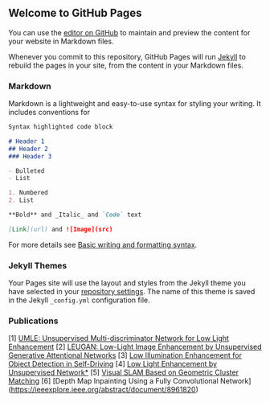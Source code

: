 ## Welcome to GitHub Pages

You can use the [editor on GitHub](https://github.com/nameCody/quyangyang/edit/gh-pages/index.md) to maintain and preview the content for your website in Markdown files.

Whenever you commit to this repository, GitHub Pages will run [Jekyll](https://jekyllrb.com/) to rebuild the pages in your site, from the content in your Markdown files.

### Markdown

Markdown is a lightweight and easy-to-use syntax for styling your writing. It includes conventions for

```markdown
Syntax highlighted code block

# Header 1
## Header 2
### Header 3

- Bulleted
- List

1. Numbered
2. List

**Bold** and _Italic_ and `Code` text

[Link](url) and ![Image](src)
```

For more details see [Basic writing and formatting syntax](https://docs.github.com/en/github/writing-on-github/getting-started-with-writing-and-formatting-on-github/basic-writing-and-formatting-syntax).

### Jekyll Themes

Your Pages site will use the layout and styles from the Jekyll theme you have selected in your [repository settings](https://github.com/nameCody/quyangyang/settings/pages). The name of this theme is saved in the Jekyll `_config.yml` configuration file.

### Publications

[1] [UMLE: Unsupervised Multi-discriminator Network for Low Light Enhancement](https://ieeexplore.ieee.org/abstract/document/9561051) 
[2] [LEUGAN: Low-Light Image Enhancement by Unsupervised Generative Attentional Networks](https://arxiv.org/abs/2012.13322)
[3] [Low Illumination Enhancement for Object Detection in Self-Driving](https://ieeexplore.ieee.org/abstract/document/8961471)
[4] [Low Light Enhancement by Unsupervised Network*](https://ieeexplore.ieee.org/abstract/document/9303267)
[5] [Visual SLAM Based on Geometric Cluster Matching](https://ieeexplore.ieee.org/abstract/document/9044135)
[6] [Depth Map Inpainting Using a Fully Convolutional Network] (https://ieeexplore.ieee.org/abstract/document/8961820)
